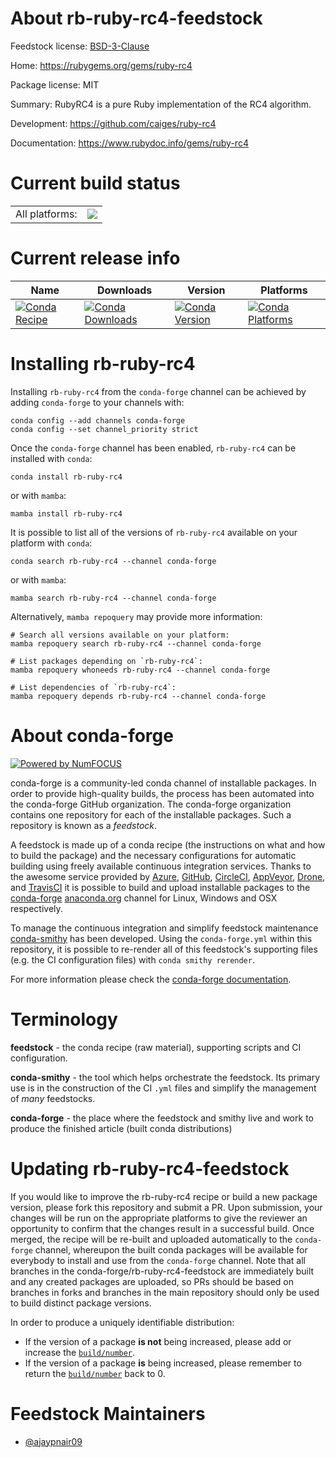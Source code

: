 About rb-ruby-rc4-feedstock
===========================

Feedstock license: [BSD-3-Clause](https://github.com/conda-forge/rb-ruby-rc4-feedstock/blob/main/LICENSE.txt)

Home: https://rubygems.org/gems/ruby-rc4

Package license: MIT

Summary: RubyRC4 is a pure Ruby implementation of the RC4 algorithm.

Development: https://github.com/caiges/ruby-rc4

Documentation: https://www.rubydoc.info/gems/ruby-rc4

Current build status
====================


<table><tr><td>All platforms:</td>
    <td>
      <a href="https://dev.azure.com/conda-forge/feedstock-builds/_build/latest?definitionId=25770&branchName=main">
        <img src="https://dev.azure.com/conda-forge/feedstock-builds/_apis/build/status/rb-ruby-rc4-feedstock?branchName=main">
      </a>
    </td>
  </tr>
</table>

Current release info
====================

| Name | Downloads | Version | Platforms |
| --- | --- | --- | --- |
| [![Conda Recipe](https://img.shields.io/badge/recipe-rb--ruby--rc4-green.svg)](https://anaconda.org/conda-forge/rb-ruby-rc4) | [![Conda Downloads](https://img.shields.io/conda/dn/conda-forge/rb-ruby-rc4.svg)](https://anaconda.org/conda-forge/rb-ruby-rc4) | [![Conda Version](https://img.shields.io/conda/vn/conda-forge/rb-ruby-rc4.svg)](https://anaconda.org/conda-forge/rb-ruby-rc4) | [![Conda Platforms](https://img.shields.io/conda/pn/conda-forge/rb-ruby-rc4.svg)](https://anaconda.org/conda-forge/rb-ruby-rc4) |

Installing rb-ruby-rc4
======================

Installing `rb-ruby-rc4` from the `conda-forge` channel can be achieved by adding `conda-forge` to your channels with:

```
conda config --add channels conda-forge
conda config --set channel_priority strict
```

Once the `conda-forge` channel has been enabled, `rb-ruby-rc4` can be installed with `conda`:

```
conda install rb-ruby-rc4
```

or with `mamba`:

```
mamba install rb-ruby-rc4
```

It is possible to list all of the versions of `rb-ruby-rc4` available on your platform with `conda`:

```
conda search rb-ruby-rc4 --channel conda-forge
```

or with `mamba`:

```
mamba search rb-ruby-rc4 --channel conda-forge
```

Alternatively, `mamba repoquery` may provide more information:

```
# Search all versions available on your platform:
mamba repoquery search rb-ruby-rc4 --channel conda-forge

# List packages depending on `rb-ruby-rc4`:
mamba repoquery whoneeds rb-ruby-rc4 --channel conda-forge

# List dependencies of `rb-ruby-rc4`:
mamba repoquery depends rb-ruby-rc4 --channel conda-forge
```


About conda-forge
=================

[![Powered by
NumFOCUS](https://img.shields.io/badge/powered%20by-NumFOCUS-orange.svg?style=flat&colorA=E1523D&colorB=007D8A)](https://numfocus.org)

conda-forge is a community-led conda channel of installable packages.
In order to provide high-quality builds, the process has been automated into the
conda-forge GitHub organization. The conda-forge organization contains one repository
for each of the installable packages. Such a repository is known as a *feedstock*.

A feedstock is made up of a conda recipe (the instructions on what and how to build
the package) and the necessary configurations for automatic building using freely
available continuous integration services. Thanks to the awesome service provided by
[Azure](https://azure.microsoft.com/en-us/services/devops/), [GitHub](https://github.com/),
[CircleCI](https://circleci.com/), [AppVeyor](https://www.appveyor.com/),
[Drone](https://cloud.drone.io/welcome), and [TravisCI](https://travis-ci.com/)
it is possible to build and upload installable packages to the
[conda-forge](https://anaconda.org/conda-forge) [anaconda.org](https://anaconda.org/)
channel for Linux, Windows and OSX respectively.

To manage the continuous integration and simplify feedstock maintenance
[conda-smithy](https://github.com/conda-forge/conda-smithy) has been developed.
Using the ``conda-forge.yml`` within this repository, it is possible to re-render all of
this feedstock's supporting files (e.g. the CI configuration files) with ``conda smithy rerender``.

For more information please check the [conda-forge documentation](https://conda-forge.org/docs/).

Terminology
===========

**feedstock** - the conda recipe (raw material), supporting scripts and CI configuration.

**conda-smithy** - the tool which helps orchestrate the feedstock.
                   Its primary use is in the construction of the CI ``.yml`` files
                   and simplify the management of *many* feedstocks.

**conda-forge** - the place where the feedstock and smithy live and work to
                  produce the finished article (built conda distributions)


Updating rb-ruby-rc4-feedstock
==============================

If you would like to improve the rb-ruby-rc4 recipe or build a new
package version, please fork this repository and submit a PR. Upon submission,
your changes will be run on the appropriate platforms to give the reviewer an
opportunity to confirm that the changes result in a successful build. Once
merged, the recipe will be re-built and uploaded automatically to the
`conda-forge` channel, whereupon the built conda packages will be available for
everybody to install and use from the `conda-forge` channel.
Note that all branches in the conda-forge/rb-ruby-rc4-feedstock are
immediately built and any created packages are uploaded, so PRs should be based
on branches in forks and branches in the main repository should only be used to
build distinct package versions.

In order to produce a uniquely identifiable distribution:
 * If the version of a package **is not** being increased, please add or increase
   the [``build/number``](https://docs.conda.io/projects/conda-build/en/latest/resources/define-metadata.html#build-number-and-string).
 * If the version of a package **is** being increased, please remember to return
   the [``build/number``](https://docs.conda.io/projects/conda-build/en/latest/resources/define-metadata.html#build-number-and-string)
   back to 0.

Feedstock Maintainers
=====================

* [@ajaypnair09](https://github.com/ajaypnair09/)

